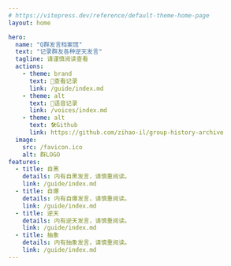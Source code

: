 ```yaml
---
# https://vitepress.dev/reference/default-theme-home-page
layout: home

hero:
  name: "Q群发言档案馆"
  text: "记录群友各种逆天发言"
  tagline: 请谨慎阅读查看
  actions:
    - theme: brand
      text: 💩查看记录
      link: /guide/index.md
    - theme: alt
      text: 🙉语音记录
      link: /voices/index.md
    - theme: alt
      text: 🛠️Github
      link: https://github.com/zihao-il/group-history-archive
  image:
    src: /favicon.ico
    alt: 群LOGO
features:
  - title: 自黑
    details: 内有自黑发言，请慎重阅读。
    link: /guide/index.md
  - title: 自爆
    details: 内有自爆发言，请慎重阅读。
    link: /guide/index.md
  - title: 逆天
    details: 内有逆天发言，请慎重阅读。
    link: /guide/index.md
  - title: 抽象
    details: 内有抽象发言，请慎重阅读。
    link: /guide/index.md
---
```


